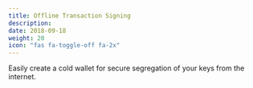 ```yaml
---
title: Offline Transaction Signing 
description:
date: 2018-09-18
weight: 20
icon: "fas fa-toggle-off fa-2x"
---
```

Easily create a cold wallet for secure segregation of your keys from the internet.
